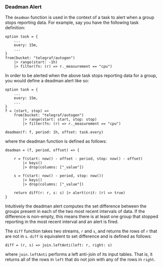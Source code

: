 ### Deadman Alert

The `deadman` function is used in the context of a task to alert when a group stops reporting data.
For example, say you have the following task definition:

```
option task = {
    ...
    every: 15m,
    ...
}
from(bucket: "telegraf/autogen")
    |> range(start: -1h)
    |> filter(fn: (r) => r._measurement == "cpu")
```

In order to be alerted when the above task stops reporting data for a group, you would define a deadman alert like so:
```
option task = {
    ...
    every: 15m,
    ...
}
f = (start, stop) =>
    from(bucket: "telegraf/autogen")
        |> range(start: start, stop: stop)
        |> filter(fn: (r) => r._measurement == "cpu")

deadman(f: f, period: 1h, offset: task.every)
```

where the deadman function is defined as follows:
```
deadman = (f, period, offset) => {

    r = f(start: now() - offset - period, stop: now() - offset)
        |> keys()
        |> drop(columns: ["_value"])

    s = f(start: now() - period, stop: now())
        |> keys()
        |> drop(columns: ["_value"])

    return diff(r: r, s: s) |> alert(crit: (r) => true)
}
```

Intuitively the deadman alert computes the set difference between the groups present in each of the two most recent intervals of data.
If the difference is non-empty, this means there is at least one group that stopped reporting in the most recent interval and an alert is fired.

The `diff` function takes two streams, `r` and `s`, and returns the rows of `r` that are not in `s`.
`diff` is equivalent to set difference and is defined as follows:
```
diff = (r, s) => join.leftAnti(left: r, right: s)
```

where `join.leftAnti` performs a left anti-join of its input tables.
That is, it returns all of the rows in `left` that do not join with any of the rows in `right`.
